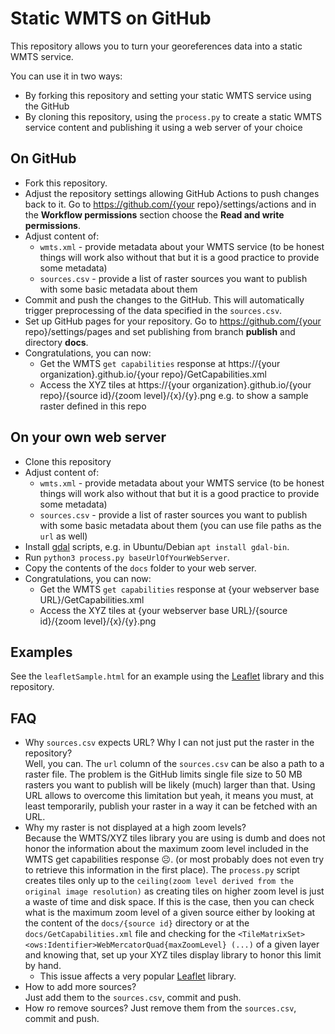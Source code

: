 # Static WMTS on GitHub

This repository allows you to turn your georeferences data into a static WMTS service.

You can use it in two ways:

* By forking this repository and setting your static WMTS service using the GitHub
* By cloning this repository, using the `process.py` to create a static WMTS service content and publishing it using a web server of your choice

## On GitHub

* Fork this repository.
* Adjust the repository settings allowing GitHub Actions to push changes back to it.
  Go to https://github.com/{your repo}/settings/actions and in the **Workflow permissions** section choose the **Read and write permissions**.
* Adjust content of:
  * `wmts.xml` - provide metadata about your WMTS service (to be honest things will work also without that but it is a good practice to provide some metadata)
  * `sources.csv` - provide a list of raster sources you want to publish with some basic metadata about them
* Commit and push the changes to the GitHub.
  This will automatically trigger preprocessing of the data specified in the `sources.csv`.
* Set up GitHub pages for your repository.
  Go to https://github.com/{your repo}/settings/pages and set publishing from branch **publish** and directory **docs**.
* Congratulations, you can now:
  * Get the WMTS `get capabilities` response at https://{your organization}.github.io/{your repo}/GetCapabilities.xml
  * Access the XYZ tiles at https://{your organization}.github.io/{your repo}/{source id}/{zoom level}/{x}/{y}.png
    e.g. to show a sample raster defined in this repo

## On your own web server

* Clone this repository
* Adjust content of: 
  * `wmts.xml` - provide metadata about your WMTS service (to be honest things will work also without that but it is a good practice to provide some metadata)
  * `sources.csv` - provide a list of raster sources you want to publish with some basic metadata about them
    (you can use file paths as the `url` as well)
* Install [gdal](https://gdal.org/en/stable/) scripts, e.g. in Ubuntu/Debian `apt install gdal-bin`.
* Run `python3 process.py baseUrlOfYourWebServer`.
* Copy the contents of the `docs` folder to your web server.
* Congratulations, you can now:
  * Get the WMTS `get capabilities` response at {your webserver base URL}/GetCapabilities.xml
  * Access the XYZ tiles at {your webserver base URL}/{source id}/{zoom level}/{x}/{y}.png

## Examples

See the `leafletSample.html` for an example using the [Leaflet](https://leafletjs.com) library and this repository.

## FAQ

* Why `sources.csv` expects URL? Why I can not just put the raster in the repository?  
  Well, you can. The `url` column of the `sources.csv` can be also a path to a raster file.
  The problem is the GitHub limits single file size to 50 MB rasters you want to publish will be likely (much) larger than that.
  Using URL allows to overcome this limitation but yeah, it means you must, at least temporarily, publish your raster in a way it can be fetched with an URL.
* Why my raster is not displayed at a high zoom levels?  
  Because the WMTS/XYZ tiles library you are using is dumb and does not honor the information about the maximum zoom level included in the WMTS get capabilities response ☹️. (or most probably does not even try to retrieve this information in the first place).
  The `process.py` script creates tiles only up to the `ceiling(zoom level derived from the original image resolution)` as creating tiles on higher zoom level is just a waste of time and disk space.
  If this is the case, then you can check what is the maximum zoom level of a given source either by looking at the content of the `docs/{source id}` directory or at the `docs/GetCapabilities.xml` file and checking for the `<TileMatrixSet> <ows:Identifier>WebMercatorQuad{maxZoomLevel} (...)` of a given layer and knowing that, set up your XYZ tiles display library to honor this limit by hand.
  * This issue affects a very popular [Leaflet](https://leafletjs.com) library.
* How to add more sources?  
  Just add them to the `sources.csv`, commit and push.
* How ro remove sources?
  Just remove them from the `sources.csv`, commit and push.
